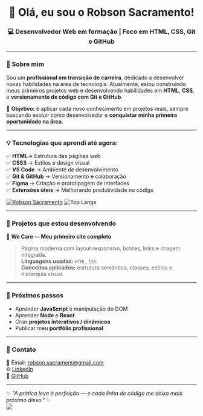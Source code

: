 <!-- Banner -->
<h1 align="center">👋 Olá, eu sou o Robson Sacramento!</h1>
<h3 align="center">💻 Desenvolvedor Web em formação | Foco em HTML, CSS, Git e GitHub</h3>

---

### 🧠 Sobre mim
Sou um **profissional em transição de carreira**, dedicado a desenvolver novas habilidades na área de tecnologia. 
Atualmente, estou construindo meus primeiros projetos web e desenvolvendo habilidades em **HTML**, **CSS**, e **versionamento de código com Git e GitHub**.

🚀 **Objetivo:** é aplicar cada novo conhecimento em projetos reais, sempre buscando evoluir como desenvolvedor e **conquistar minha primeira oportunidade na área.**

---

### 💡 Tecnologias que aprendi até agora:
✅ **HTML**→ Estrutura das páginas web  
✅ **CSS3** → Estilos e design visual  
✅ **VS Code** → Ambiente de desenvolvimento  
✅ **Git & GitHub** → Versionamento e colaboração  
✅ **Figma** → Criação e prototipagem de interfaces  
✅ **Extensões úteis** → Melhorando produtividade no código  

[![Robson Sacramento](https://github-readme-stats.vercel.app/api?username=robsonsacrament)](https://github.com/anuraghazra/github-readme-stats)
![Top Langs](https://github-readme-stats.vercel.app/api/top-langs/?username=robsonsacrament&layout=compact)

---

### 🧩 Projetos que estou desenvolvendo
📌 **We Care — Meu primeiro site completo**
> Página moderna com layout responsivo, botões, links e imagem integrada.  
> **Linguagens usadas:** `HTML`, `CSS`  
> **Conceitos aplicados:** estrutura semântica, classes, estilos e hierarquia visual.

---

### 🌱 Próximos passos
- Aprender **JavaScript** e manipulação do DOM
- Aprender **Node** e **React**
- Criar **projetos interativos / dinâmicos**  
- Publicar meu **portfólio profissional**  

---

### 💬 Contato
📧 Email: robson.sacrament@gmail.com  
🌐 [LinkedIn](https://linkedin.com/in/robsonsacramento)  
🐙 [GitHub](https://github.com/robsonsacrament)  

---

✨ _"A prática leva à perfeição — e cada linha de código me deixa mais próximo disso."_ ✨
<br>
![](https://komarev.com/ghpvc/?username=your-github-robsonsacrament)

